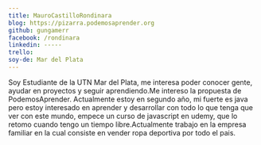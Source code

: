 ```yaml
---
title: MauroCastilloRondinara
blog: https://pizarra.podemosaprender.org
github: gungamerr
facebook: /rondinara
linkedin: -----
trello: 
soy-de: Mar del Plata
---
```


Soy Estudiante de la UTN Mar del Plata, me interesa poder conocer gente, ayudar en proyectos y seguir aprendiendo.Me intereso la propuesta 
de PodemosAprender. Actualmente estoy en segundo año, mi fuerte es java pero estoy interesado en aprender y desarrollar con todo lo que 
tenga que ver con este mundo, empece un curso de javascript en udemy, que lo retomo cuando tengo un tiempo libre.Actualmente trabajo en la
empresa familiar en la cual consiste en vender ropa deportiva por todo el pais.
